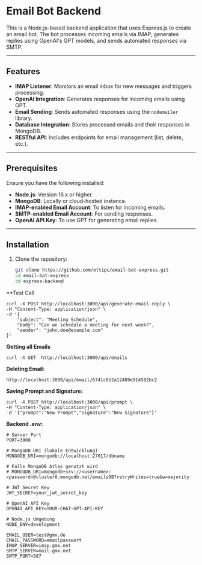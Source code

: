 # Email Bot Backend

This is a Node.js-based backend application that uses Express.js to create an email bot. The bot processes incoming emails via IMAP, generates replies using OpenAI's GPT models, and sends automated responses via SMTP.

---

## Features

- **IMAP Listener**: Monitors an email inbox for new messages and triggers processing.
- **OpenAI Integration**: Generates responses for incoming emails using GPT.
- **Email Sending**: Sends automated responses using the `nodemailer` library.
- **Database Integration**: Stores processed emails and their responses in MongoDB.
- **RESTful API**: Includes endpoints for email management (list, delete, etc.).

---

## Prerequisites

Ensure you have the following installed:

- **Node.js**: Version 16.x or higher.
- **MongoDB**: Locally or cloud-hosted instance.
- **IMAP-enabled Email Account**: To listen for incoming emails.
- **SMTP-enabled Email Account**: For sending responses.
- **OpenAI API Key**: To use GPT for generating email replies.

---

## Installation

1. Clone the repository:
   ```bash
   git clone https://github.com/ottipc/email-bot-express.git
   cd email-bot-express
   cd express-backend

**Test Call

```
curl -X POST http://localhost:3000/api/generate-email-reply \
-H "Content-Type: application/json" \
-d '{
    "subject": "Meeting Schedule",
    "body": "Can we schedule a meeting for next week?",
    "sender": "john.doe@example.com"
}'
```
**Getting all Emails**
```
curl -X GET  http://localhost:3000/api/emails
```
**Deleting Email:**
```
http://localhost:3000/api/email/6741c8b2a12489e914592bc2
```
**Saving Prompt and Signature:**
```
curl -X POST http://localhost:3000/api/prompt \
-H "Content-Type: application/json" \
-d '{"prompt":"New Prompt","signature":"New Signature"}'
```

**Backend .env:**
```
# Server Port
PORT=3000

# MongoDB URI (lokale Entwicklung)
MONGODB_URI=mongodb://localhost:27017/dbname

# Falls MongoDB Atlas genutzt wird
# MONGODB_URI=mongodb+srv://<username>:<password>@cluster0.mongodb.net/emailsDB?retryWrites=true&w=majority

# JWT Secret Key
JWT_SECRET=your_jwt_secret_key

# OpenAI API Key
OPENAI_API_KEY=YOUR-CHAT-GPT-API-KEY

# Node.js Umgebung
NODE_ENV=development

EMAIL_USER=test@gmx.de
EMAIL_PASSWORD=emailpasswort
IMAP_SERVER=imap.gmx.net
SMTP_SERVER=mail.gmx.net
SMTP_PORT=587
```


